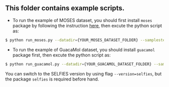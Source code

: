 ## This folder contains example scripts.
* To run the example of MOSES dataset, you should first install `moses` package by following the instruction [here](https://github.com/molecularsets/moses/blob/master/README.md#manually), then excute the python script as:
```bash
$ python run_moses.py --datadir={YOUR_MOSES_DATASET_FOLDER} --samplestep=100
```

* To run the example of GuacaMol dataset, you should install `guacamol` package first, then excute the python script as:
```bash
$ python run_guacamol.py --datadir={YOUR_GUACAMOL_DATASET_FOLDER} --samplestep=100
```

You can switch to the SELFIES version by using flag `--version=selfies`, but the package `selfies` is required before hand.